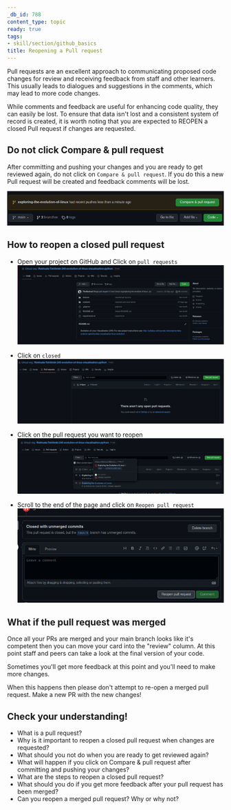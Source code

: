 ```yaml
---
_db_id: 788
content_type: topic
ready: true
tags:
- skill/section/github_basics
title: Reopening a Pull request
---
```


Pull requests are an excellent approach to communicating proposed code changes for review and receiving feedback from staff and other learners. This usually leads to dialogues and suggestions in the comments, which may lead to more code changes.

While comments and feedback are useful for enhancing code quality, they can easily be lost. To ensure that data isn't lost and a consistent system of record is created, it is worth noting that you are expected to REOPEN a closed Pull request if changes are requested. 

## Do not click Compare & pull request

After committing and pushing your changes and you are ready to get reviewed again, do not click on `Compare & pull request`. If you do this a new Pull request will be created and feedback comments will be lost. 

![](compare&pr.png)

## How to reopen a closed pull request

- Open your project on GitHub and Click on `pull requests` 
![](project-page.png)

- Click on `closed`
![](closed.png)

- Click on the pull request you want to reopen
![](pr.png)

- Scroll to the end of the page and click on `Reopen pull request`
![](reopen.png)

## What if the pull request was merged

Once all your PRs are merged and your main branch looks like it's competent then you can move your card into the "review" column. At this point staff and peers can take a look at the final version of your code.

Sometimes you'll get more feedback at this point and you'll need to make more changes. 

When this happens then please don't attempt to re-open a merged pull request. Make a new PR with the new changes!

## Check your understanding!

- What is a pull request?
- Why is it important to reopen a closed pull request when changes are requested?
- What should you not do when you are ready to get reviewed again?
- What will happen if you click on Compare & pull request after committing and pushing your changes?
- What are the steps to reopen a closed pull request?
- What should you do if you get more feedback after your pull request has been merged?
- Can you reopen a merged pull request? Why or why not?